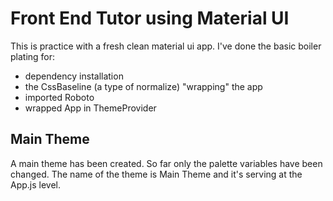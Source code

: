 # Front End Tutor using Material UI
This is practice with a fresh clean material ui app. 
I've done the basic boiler plating for:
- dependency installation
- the CssBaseline (a type of normalize) "wrapping" the app
- imported Roboto
- wrapped App in ThemeProvider

## Main Theme 
A main theme has been created. So far only the palette variables have been changed. The name of the theme is Main Theme and it's serving at the App.js level.

